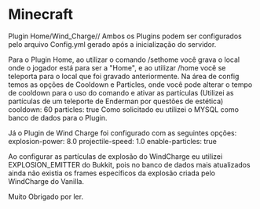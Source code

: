# Minecraft
Plugin Home/Wind_Charge//
Ambos os Plugins podem ser configurados pelo arquivo Config.yml gerado após a inicialização do servidor.

Para o Plugin Home, ao utilizar o comando /sethome você grava o local onde o jogador está para ser a "Home", e ao utilizar /home você se teleporta para o local que foi gravado anteriormente.
Na área de config temos as opções de Cooldown e Particles, onde você pode alterar o tempo de cooldown para o uso do comando e ativar as partículas (Utilizei as partículas de um teleporte de Enderman por questões de estética)
cooldown: 60
particles: true
Como solicitado eu utilizei o MYSQL como banco de dados para o Plugin.

Já o Plugin de Wind Charge foi configurado com as seguintes opções:
explosion-power: 8.0
projectile-speed: 1.0
enable-particles: true

Ao configurar as partículas de explosão do WindCharge eu utilizei EXPLOSION_EMITTER do Bukkit, pois no banco de dados mais atualizados ainda não existia os frames específicos da explosão criada pelo WindCharge do Vanilla.

Muito Obrigado por ler.

